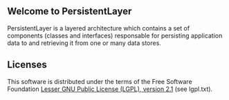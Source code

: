 <h2 id="welcometopersistentlayer">Welcome to PersistentLayer</h2>

<p>PersistentLayer is a layered architecture which contains a set of components (classes and interfaces) responsable
for persisting application data to and retrieving it from one or many data stores.</p>


<h2 id="licenses">Licenses</h2>

<p>This software is distributed under the terms of the Free Software Foundation <a href="http://www.gnu.org/licenses/lgpl-2.1-standalone.html">Lesser GNU Public License (LGPL), version 2.1</a> (see lgpl.txt).</p>
